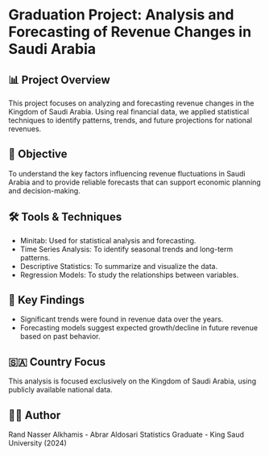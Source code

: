 # Graduation Project: Analysis and Forecasting of Revenue Changes in Saudi Arabia

## 📊 Project Overview
This project focuses on analyzing and forecasting revenue changes in the Kingdom of Saudi Arabia. Using real financial data, we applied statistical techniques to identify patterns, trends, and future projections for national revenues.

## 🎯 Objective
To understand the key factors influencing revenue fluctuations in Saudi Arabia and to provide reliable forecasts that can support economic planning and decision-making.

## 🛠 Tools & Techniques
- Minitab: Used for statistical analysis and forecasting.
- Time Series Analysis: To identify seasonal trends and long-term patterns.
- Descriptive Statistics: To summarize and visualize the data.
- Regression Models: To study the relationships between variables.

## 📌 Key Findings
- Significant trends were found in revenue data over the years.
- Forecasting models suggest expected growth/decline in future revenue based on past behavior.

## 🇸🇦 Country Focus
This analysis is focused exclusively on the Kingdom of Saudi Arabia, using publicly available national data.

## 👩‍💻 Author
Rand Nasser Alkhamis - Abrar Aldosari 
Statistics Graduate - King Saud University (2024)
